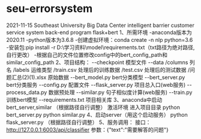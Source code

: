 # seu-errorsystem
2021-11-15 Southeast University Big Data Center intelligent barrier customer service system back-end program      flask+bert
1、所需环境
    -anaconda版本为2020.11
    -python版本为3.6.8
    -创建虚拟环境：conda create -n nlp python=3.6 
    -安装包:pip install -r D:\学习资料\model\requirements.txt（txt路径为绝对路径,自行更改）
    -根据自己的文件位置修改config中的bert_config_path和similar_config_path
2、项目结构：
    --checkpoint
        模型文件
    --data
        /columns 列名
        /labels 运维类型
        /train.csv 处理后的训练数据
        /test.csv 处理后的测试数据
        /问题汇总(2)(1).xlsx 原始数据
    --bert_model.py bert分类模型
    --bert_server.py bert分类服务
    --config.py 配置文件
    --flask_server.py 项目总入口(web服务)
    --process_data.py 数据预处理
    --similar.py 句子相似度计算(web服务)
    --train.py 训练bert模型
    --requirements.txt 项目相关库
3、anaconda中启动bert_server,similar （根据路径自行调整）
   激活环境
   进入项目目录
   python bert_server.py 
   python similar.py 
4、启动server（用这个启动服务）
   python flask_server.py   （根据路径自行调整）
5、服务调用：
    接口：http://127.0.0.1:6003/api/classifier
    参数：{"text":"需要解答的问题"}
